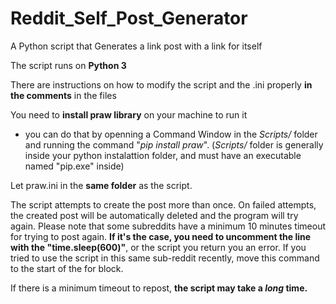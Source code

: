 # Reddit_Self_Post_Generator
A Python script that Generates a link post with a link for itself

The script runs on **Python 3**

There are instructions on how to modify the script and the .ini properly **in the comments** in the files

You need to **install praw library** on your machine to run it
* you can do that by openning a Command Window in the *Scripts/* folder and running the command "*pip install praw*".  (*Scripts/* folder is generally inside your python instalattion folder, and must have an executable named "pip.exe" inside)

Let praw.ini in the **same folder** as the script.

The script attempts to create the post more than once. On failed attempts, the created post will be automatically deleted and the program will try again. Please note that some subreddits have a minimum 10 minutes timeout for trying to post again. **If it's the case, you need to uncomment the line with the "time.sleep(600)"**, or the script you return you an error. If you tried to use the script in this same sub-reddit recently, move this command to the start of the for block.

If there is a minimum timeout to repost, **the script may take a *long* time.**
